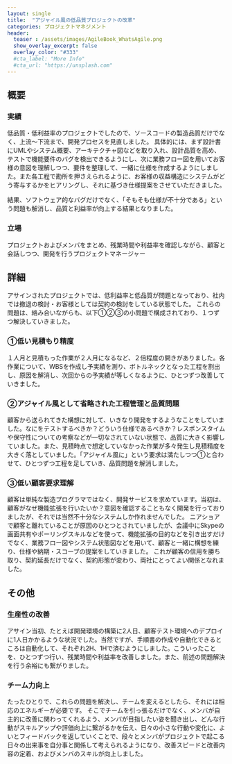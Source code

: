 ```yaml
---
layout: single
title:  "アジャイル風の低品質プロジェクトの改革"
categories: プロジェクトマネジメント
header:
  teaser : /assets/images/AgileBook_WhatsAgile.png
  show_overlay_excerpt: false
  overlay_color: "#333"
  #cta_label: "More Info"
  #cta_url: "https://unsplash.com"
---
```


## 概要

### 実績

低品質・低利益率のプロジェクトでしたので、ソースコードの製造品質だけでなく、上流〜下流まで、開発プロセスを見直しました。
具体的には、まず設計書にUMLやシステム概要、アーキテクチャ図などを取り入れ、設計品質を高め、テストで機能要件のバグを検出できるようにし、次に業務フロー図を用いてお客様の意図を理解しつつ、要件を整理して、一緒に仕様を作成するようにしました。また各工程で勘所を押さえられるように、お客様の収益構造にシステムがどう寄与するかをヒアリングし、それに基づき仕様提案をさせていただきました。

結果、ソフトウェア的なバグだけでなく、「そもそも仕様が不十分である」という問題も解消し、品質と利益率が向上する結果となりました。

### 立場
プロジェクトおよびメンバをまとめ、残業時間や利益率を確認しながら、顧客と会話しつつ、開発を行うプロジェクトマネージャー


## 詳細

アサインされたプロジェクトでは、低利益率と低品質が問題となっており、社内では撤退の検討・お客様としては契約の検討をしている状態でした。
これらの問題は、絡み合いながらも、以下①②③の小問題で構成されており、１つずつ解決していきました。

### ①低い見積もり精度
１人月と見積もった作業が２人月になるなど、２倍程度の開きがありました。各作業について、WBSを作成し予実績を測り、ボトルネックとなった工程を割出し、原因を解消し、次回からの予実績が等しくなるように、ひとつずつ改善していきました。

### ②アジャイル風として省略された工程管理と品質問題
顧客から送られてきた構想に対して、いきなり開発をするようなことをしていました。なにをテストするべきか？どういう仕様であるべきか？レスポンスタイムや保守性についての考察などが一切なされていない状態で、品質に大きく影響していました。また、見積時点で想定していなかった作業が多々発生し見積精度を大きく落としていました。「アジャイル風に」という要求は満たしつつ①と合わせて、ひとつずつ工程を足していき、品質問題を解消しました。

### ③低い顧客要求理解
顧客は単純な製造プログラマではなく、開発サービスを求めています。当初は、顧客がなぜ機能拡張を行いたいか？意図を確認することもなく開発を行っておりましたが、それでは当然不十分なシステムしか作れませんでした。
ニアショアで顧客と離れていることが原因のひとつとされていましたが、会議中にSkypeの画面共有やポーリングスキルなどを使って、機能拡張の目的などを引き出すだけでなく、業務フロー図やシステム状態図などを用いて、顧客と一緒に構想を練り、仕様や納期・スコープの提案をしていきました。
これが顧客の信用を勝ち取り、契約延長だけでなく、契約形態が変わり、両社にとってよい関係となれました。

## その他

### 生産性の改善
アサイン当初、たとえば開発環境の構築に2人日、顧客テスト環境へのデプロイに1人日かかるような状況でした。当然ですが、手順書の作成や自動化できるところは自動化して、それぞれ2H、1Hで済むようにしました。こういったことを、ひとつずつ行い、残業時間や利益率を改善しました。また、前述の問題解決を行う余裕にも繋がりました。

### チーム力向上
たったひとりで、これらの問題を解決し、チームを変えるとしたら、それには相応のエネルギーが必要です。
そこでチームを引っ張るだけでなく、メンバが自主的に改善に関わってくれるよう、メンバが目指したい姿を聞き出し、どんな行動がスキルアップや評価向上に繋がるかを伝え、日々の小さな行動や変化に、よいとフィードバックを返していくことで、段々とメンバがプロジェクトで起こる日々の出来事を自分事と関係して考えられるようになり、改善スピードと改善内容の定着、およびメンバのスキルが向上しました。
